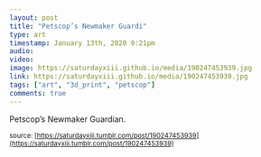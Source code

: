 ```yaml
---
layout: post
title: "Petscop’s Newmaker Guardi"
type: art
timestamp: January 13th, 2020 9:21pm
audio: 
video: 
image: https://saturdayxiii.github.io/media/190247453939.jpg
link: https://saturdayxiii.github.io/media/190247453939.jpg
tags: ["art", "3d_print", "petscop"]
comments: true
---
```

Petscop’s Newmaker Guardian.

<small>source: [https://saturdayxiii.tumblr.com/post/190247453939](https://saturdayxiii.tumblr.com/post/190247453939)</small>
